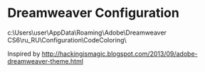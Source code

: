 Dreamweaver Configuration
=========================

c:\Users\user\AppData\Roaming\Adobe\Dreamweaver CS6\ru_RU\Configuration\CodeColoring\

Inspired by
http://hackingismagic.blogspot.com/2013/09/adobe-dreamweaver-theme.html
